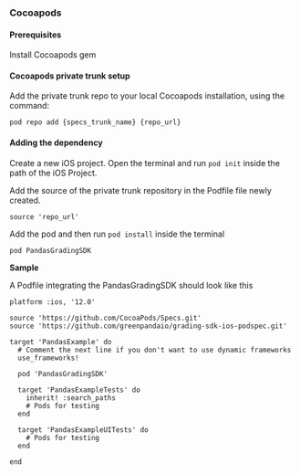 ### Cocoapods

#### Prerequisites

Install Cocoapods gem

#### Cocoapods private trunk setup

Add the private trunk repo to your local Cocoapods installation, using the command:

```
pod repo add {specs_trunk_name} {repo_url}
```

#### Adding the dependency

Create a new iOS project. Open the terminal and run `pod init` inside the path of the iOS Project.

Add the source of the private trunk repository in the Podfile file newly created.

```
source 'repo_url'
```

Add the pod and then run `pod install` inside the terminal

```
pod PandasGradingSDK
```

**Sample**

A Podfile integrating the PandasGradingSDK should look like this

```
platform :ios, '12.0'

source 'https://github.com/CocoaPods/Specs.git'
source 'https://github.com/greenpandaio/grading-sdk-ios-podspec.git'

target 'PandasExample' do
  # Comment the next line if you don't want to use dynamic frameworks
  use_frameworks!

  pod 'PandasGradingSDK'

  target 'PandasExampleTests' do
    inherit! :search_paths
    # Pods for testing
  end

  target 'PandasExampleUITests' do
    # Pods for testing
  end

end
```